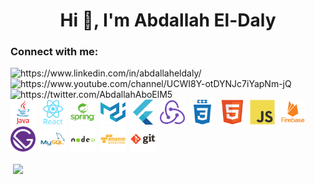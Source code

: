 <h1 align="center">Hi 👋, I'm Abdallah El-Daly</h1>

<!--
**AbdallahEl-Daly/AbdallahEl-Daly** is a ✨ _special_ ✨ repository because its `README.md` (this file) appears on your GitHub profile.

Here are some ideas to get you started:

- 🔭 I’m currently working on ...
- 🌱 I’m currently learning **Deep Learning**
- 👯 I’m looking to collaborate on ...
- 🤔 I’m looking for help with ...
- 💬 Ask me about **Python, Django, Fast**
- 📫 How to reach me: **abdallah.m.daly@gmail.com**
- ⚡ Fun fact: ...
-->
<h3 align="left">Connect with me:</h3>
      <div id="badges">
        <img src="https://img.shields.io/badge/LinkedIn-blue?style=for-the-badge&logo=linkedin&logoColor=white" alt="https://www.linkedin.com/in/abdallaheldaly/"/>
        <img src="https://img.shields.io/badge/YouTube-red?style=for-the-badge&logo=youtube&logoColor=white" alt="https://www.youtube.com/channel/UCWI8Y-otDYNJc7iYapNm-jQ"/>
        <img src="https://img.shields.io/badge/Twitter-blue?style=for-the-badge&logo=twitter&logoColor=white" alt="https://twitter.com/AbdallahAboElM5"/>
      </div>
    <div>
        <img src="https://github.com/devicons/devicon/blob/master/icons/java/java-original-wordmark.svg" title="Java" alt="Java" width="40" height="40"/>&nbsp;
        <img src="https://github.com/devicons/devicon/blob/master/icons/react/react-original-wordmark.svg" title="React" alt="React" width="40" height="40"/>&nbsp;
        <img src="https://github.com/devicons/devicon/blob/master/icons/spring/spring-original-wordmark.svg" title="Spring" alt="Spring" width="40" height="40"/>&nbsp;
        <img src="https://github.com/devicons/devicon/blob/master/icons/materialui/materialui-original.svg" title="Material UI" alt="Material UI" width="40" height="40"/>&nbsp;
        <img src="https://github.com/devicons/devicon/blob/master/icons/flutter/flutter-original.svg" title="Flutter" alt="Flutter" width="40" height="40"/>&nbsp;
        <img src="https://github.com/devicons/devicon/blob/master/icons/redux/redux-original.svg" title="Redux" alt="Redux " width="40" height="40"/>&nbsp;
        <img src="https://github.com/devicons/devicon/blob/master/icons/css3/css3-plain-wordmark.svg"  title="CSS3" alt="CSS" width="40" height="40"/>&nbsp;
        <img src="https://github.com/devicons/devicon/blob/master/icons/html5/html5-original.svg" title="HTML5" alt="HTML" width="40" height="40"/>&nbsp;
        <img src="https://github.com/devicons/devicon/blob/master/icons/javascript/javascript-original.svg" title="JavaScript" alt="JavaScript" width="40" height="40"/>&nbsp;
        <img src="https://github.com/devicons/devicon/blob/master/icons/firebase/firebase-plain-wordmark.svg" title="Firebase" alt="Firebase" width="40" height="40"/>&nbsp;
        <img src="https://github.com/devicons/devicon/blob/master/icons/gatsby/gatsby-original.svg" title="Gatsby"  alt="Gatsby" width="40" height="40"/>&nbsp;
        <img src="https://github.com/devicons/devicon/blob/master/icons/mysql/mysql-original-wordmark.svg" title="MySQL"  alt="MySQL" width="40" height="40"/>&nbsp;
        <img src="https://github.com/devicons/devicon/blob/master/icons/nodejs/nodejs-original-wordmark.svg" title="NodeJS" alt="NodeJS" width="40" height="40"/>&nbsp;
        <img src="https://github.com/devicons/devicon/blob/master/icons/amazonwebservices/amazonwebservices-plain-wordmark.svg" title="AWS" alt="AWS" width="40" height="40"/>&nbsp;
        <img src="https://github.com/devicons/devicon/blob/master/icons/git/git-original-wordmark.svg" title="Git" **alt="Git" width="40" height="40"/>
      </div>
<p>&nbsp;<img align="center" src="https://github-readme-streak-stats.herokuapp.com?user=AbdallahEl-daly&theme=dark&date_format=M%20j%5B%2C%20Y%5D" /></p>

